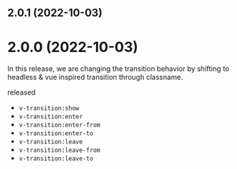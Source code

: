 ## 2.0.1 (2022-10-03)

# 2.0.0 (2022-10-03)

In this release, we are changing the transition behavior by shifting to headless & vue inspired transition through classname.

released

- `v-transition:show`
- `v-transition:enter`
- `v-transition:enter-from`
- `v-transition:enter-to`
- `v-transition:leave`
- `v-transition:leave-from`
- `v-transition:leave-to`
